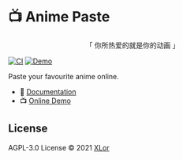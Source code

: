# :tv: Anime Paste

<p align="center">「 你所热爱的就是你的动画 」</p>

[![CI](https://github.com/XLorPaste/AnimePaste/actions/workflows/ci.yml/badge.svg)](https://github.com/XLorPaste/AnimePaste/actions/workflows/ci.yml) [![Demo](https://img.shields.io/badge/AnimePaste-Demo-brightgreen)](https://anime.xlorpaste.cn/)

Paste your favourite anime online.

+ 📖 [Documentation](https://anime.docs.xlorpaste.cn/)
+ 📺 [Online Demo](https://anime.xlorpaste.cn/)

## License

AGPL-3.0 License © 2021 [XLor](https://github.com/yjl9903)
